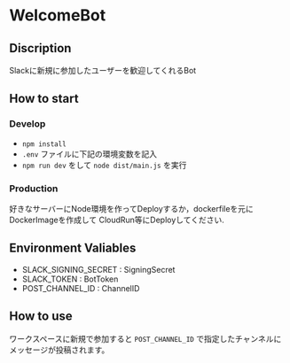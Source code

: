 # WelcomeBot

## Discription

Slackに新規に参加したユーザーを歓迎してくれるBot

## How to start

### Develop

- `npm install`
- `.env` ファイルに下記の環境変数を記入
- `npm run dev` をして `node dist/main.js` を実行

### Production

好きなサーバーにNode環境を作ってDeployするか，dockerfileを元にDockerImageを作成して
CloudRun等にDeployしてください.

## Environment Valiables

- SLACK_SIGNING_SECRET : SigningSecret
- SLACK_TOKEN : BotToken
- POST_CHANNEL_ID : ChannelID

## How to use

ワークスペースに新規で参加すると `POST_CHANNEL_ID` で指定したチャンネルにメッセージが投稿されます。

